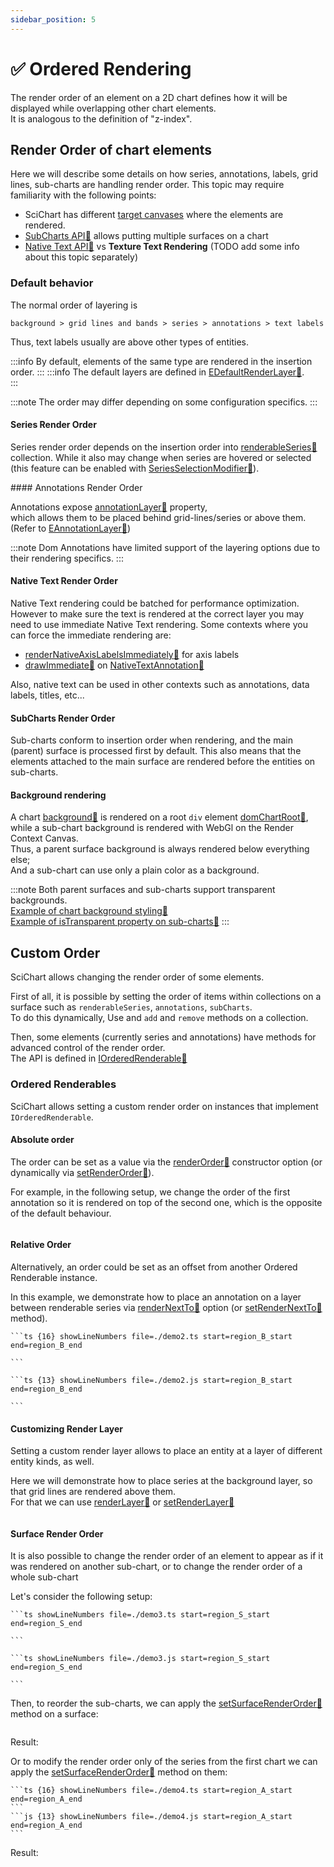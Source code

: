 ```yaml
---
sidebar_position: 5
---
```


# ✅ Ordered Rendering

The render order of an element on a 2D chart defines how it will be displayed while overlapping other chart elements.  
It is analogous to the definition of "z-index".

## Render Order of chart elements

Here we will describe some details on how series, annotations, labels, grid lines, sub-charts are handling render order.
This topic may require familiarity with the following points:

- SciChart has different [target canvases](/docs/2d-charts/annotations-api/html-annotation/#general-annotation-layer-types-overview) where the elements are rendered.
- [SubCharts API:blue_book:](https://www.scichart.com/documentation/js/current/WhatIsTheSubChartsAPI.html) allows putting multiple surfaces on a chart
- [Native Text API:blue_book:](https://www.scichart.com/documentation/js/current/webframe.html#Native%20Text%20Api.html) vs **Texture Text Rendering** (TODO add some info about this topic separately)

### Default behavior

The normal order of layering is

```
background > grid lines and bands > series > annotations > text labels
```

Thus, text labels usually are above other types of entities.

:::info
By default, elements of the same type are rendered in the insertion order.
:::
:::info
The default layers are defined in [EDefaultRenderLayer:blue_book:](https://www.scichart.com/documentation/js/current/typedoc/enums/edefaultrenderlayer.html).  
:::

:::note
The order may differ depending on some configuration specifics.
:::

#### Series Render Order

Series render order depends on the insertion order into [renderableSeries:blue_book:](https://www.scichart.com/documentation/js/current/typedoc/classes/scichartsurface.html#renderableseries) collection.
While it also may change when series are hovered or selected (this feature can be enabled with [SeriesSelectionModifier:blue_book:](https://www.scichart.com/documentation/js/current/typedoc/classes/seriesselectionmodifier.html)).

<DemoExampleWrapper src="chart-series-selection" label="Series Selection Example" />
#### Annotations Render Order

Annotations expose [annotationLayer:blue_book:](https://www.scichart.com/documentation/js/v4/typedoc/classes/annotationbase.html#annotationlayer) property,  
which allows them to be placed behind grid-lines/series or above them.  
(Refer to [EAnnotationLayer:blue_book:](https://www.scichart.com/documentation/js/current/typedoc/enums/eannotationlayer.html))

:::note
Dom Annotations have limited support of the layering options due to their rendering specifics.
:::

<DemoExampleWrapper src="annotation-layers" label="Example of Annotations on different Layers" />

#### Native Text Render Order

Native Text rendering could be batched for performance optimization. However to make sure the text is rendered at the correct layer you may need to use immediate Native Text rendering.
Some contexts where you can force the immediate rendering are:

- [renderNativeAxisLabelsImmediately:blue_book:](https://www.scichart.com/documentation/js/current/typedoc/classes/scichartsurface.html#rendernativeaxislabelsimmediately) for axis labels
- [drawImmediate:blue_book:](https://www.scichart.com/documentation/js/v4/typedoc/interfaces/inativetextannotationoptions.html#drawimmediate) on [NativeTextAnnotation:blue_book:](https://www.scichart.com/documentation/js/current/typedoc/classes/nativetextannotation.html)

Also, native text can be used in other contexts such as annotations, data labels, titles, etc...

#### SubCharts Render Order

Sub-charts conform to insertion order when rendering, and the main (parent) surface is processed first by default.
This also means that the elements attached to the main surface are rendered before the entities on sub-charts.

#### Background rendering

A chart [background:blue_book:](https://www.scichart.com/documentation/js/current/typedoc/classes/scichartsurface.html#background) is rendered on a root `div` element [domChartRoot:blue_book:](https://www.scichart.com/documentation/js/v4/typedoc/classes/scichartsurface.html#domchartroot),
while a sub-chart background is rendered with WebGl on the Render Context Canvas.  
Thus, a parent surface background is always rendered below everything else;  
And a sub-chart can use only a plain color as a background.

:::note
Both parent surfaces and sub-charts support transparent backgrounds.  
[Example of chart background styling:blue_book:](https://www.scichart.com/documentation/js/current/webframe.html#Chart%20Styling%20-%20Images%20in%20Background.html)  
[Example of isTransparent property on sub-charts:blue_book:](https://www.scichart.com/documentation/js/current/webframe.html#SubSurfaceTransparency.html)
:::

## Custom Order

SciChart allows changing the render order of some elements.

First of all, it is possible by setting the order of items within collections on a surface such as `renderableSeries`, `annotations`, `subCharts`.  
To do this dynamically, Use and `add` and `remove` methods on a collection.

Then, some elements (currently series and annotations) have methods for advanced control of the render order.  
The API is defined in [IOrderedRenderable:blue_book:](https://www.scichart.com/documentation/js/v4/typedoc/classes/orderedrenderable.html)

### Ordered Renderables

SciChart allows setting a custom render order on instances that implement `IOrderedRenderable`.

#### Absolute order

The order can be set as a value via the [renderOrder:blue_book:](https://www.scichart.com/documentation/js/v4/typedoc/interfaces/iannotationbaseoptions.html#renderorder) constructor option (or dynamically via [setRenderOrder:blue_book:](https://www.scichart.com/documentation/js/v4/typedoc/interfaces/iorderedrenderable.html#setrenderorder)).

For example, in the following setup, we change the order of the first annotation so it is rendered on top of the second one, which is the opposite of the default behaviour.

<LiveDocSnippet name="demo1" />

```ts {12} showLineNumbers file=./demo1.ts start=region_A_start end=region_A_end

```

#### Relative Order

Alternatively, an order could be set as an offset from another Ordered Renderable instance.

In this example, we demonstrate how to place an annotation on a layer between renderable series via [renderNextTo:blue_book:](https://www.scichart.com/documentation/js/v4/typedoc/interfaces/iannotationbaseoptions.html#rendernextto) option
(or [setRenderNextTo:blue_book:](https://www.scichart.com/documentation/js/v4/typedoc/classes/annotationbase.html#setrendernextto) method).

<LiveDocSnippet name="demo2" />

<CodeSnippetBlock>

    ```ts {16} showLineNumbers file=./demo2.ts start=region_B_start end=region_B_end

    ```

    ```ts {13} showLineNumbers file=./demo2.js start=region_B_start end=region_B_end

    ```

</CodeSnippetBlock>

#### Customizing Render Layer

Setting a custom render layer allows to place an entity at a layer of different entity kinds, as well.

Here we will demonstrate how to place series at the background layer, so that grid lines are rendered above them.  
For that we can use [renderLayer:blue_book:](https://www.scichart.com/documentation/js/v4/typedoc/interfaces/ibaserenderableseriesoptions.html#renderlayer) or [setRenderLayer:blue_book:](https://www.scichart.com/documentation/js/v4/typedoc/classes/baserenderableseries.html#setrenderlayer)

<LiveDocSnippet name="demo5" />

```ts {2} showLineNumbers file=./demo5.ts start=region_B_start end=region_B_end

```

#### Surface Render Order

It is also possible to change the render order of an element to appear as if it was rendered on another sub-chart,
or to change the render order of a whole sub-chart

Let's consider the following setup:

<CodeSnippetBlock>

    ```ts showLineNumbers file=./demo3.ts start=region_S_start end=region_S_end

    ```

    ```ts showLineNumbers file=./demo3.js start=region_S_start end=region_S_end

    ```

</CodeSnippetBlock>

Then, to reorder the sub-charts, we can apply the [setSurfaceRenderOrder:blue_book:](https://www.scichart.com/documentation/js/v4/typedoc/classes/scichartsurface.html#setsurfacerenderorder) method on a surface:

```ts {13} showLineNumbers file=./demo3.js start=region_A_start end=region_A_end

```

Result:

<LiveDocSnippet name="demo3" />

Or to modify the render order only of the series from the first chart we can apply the [setSurfaceRenderOrder:blue_book:](https://www.scichart.com/documentation/js/v4/typedoc/classes/baserenderableseries.html#setsurfacerenderorder) method on them:

<CodeSnippetBlock>

    ```ts {16} showLineNumbers file=./demo4.ts start=region_A_start end=region_A_end
    ```
    ```js {13} showLineNumbers file=./demo4.js start=region_A_start end=region_A_end
    ```

</CodeSnippetBlock>

Result:

<LiveDocSnippet name="demo4" />
